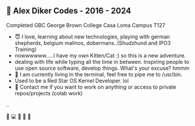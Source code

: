 ## 👋 Alex Diker Codes - 2016 - 2024 

Completed GBC George Brown College Casa Loma Campus T127

- :innocent: I love, learning about new technologies, playing with german shepherds, belgium malinos, dobermans..(Shudzhund and IPO3 Training)
- nowwwwww.....I have my own Kitten/Cat :) so this is a new adventure. 
- dealing with life while typing all the time in between. Inspiring people to use open source software, develop things. What's your excuse? hmmm 
- 💞️ I am currently living in the terminal, feel free to pipe me to /usr/bin.
- Used to be a Red Star OS Kernel Developer. lol
- :iphone: Contact me if you want to work on anything or access to private repos/projects (colab work)

..

:penguin: :computer: :iphone: :see_no_evil: 🙉 

